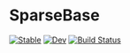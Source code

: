 # SparseBase

[![Stable](https://img.shields.io/badge/docs-stable-blue.svg)](https://Wimmerer.github.io/SparseBase.jl/stable/)
[![Dev](https://img.shields.io/badge/docs-dev-blue.svg)](https://Wimmerer.github.io/SparseBase.jl/dev/)
[![Build Status](https://github.com/Wimmerer/SparseBase.jl/actions/workflows/CI.yml/badge.svg?branch=main)](https://github.com/Wimmerer/SparseBase.jl/actions/workflows/CI.yml?query=branch%3Amain)
